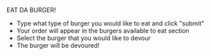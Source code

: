 EAT DA BURGER!

- Type what type of burger you would like to eat and click "submit"
- Your order will appear in the burgers available to eat section
- Select the burger that you would like to devour
- The burger will be devoured! 
